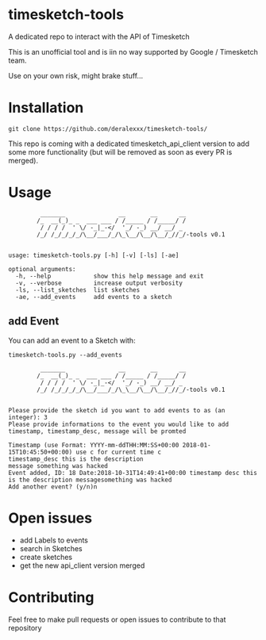 # timesketch-tools
A dedicated repo to interact with the API of Timesketch

This is an unofficial tool and is iin no way supported by Google / Timesketch team.

Use on your own risk, might brake stuff...

# Installation

````
git clone https://github.com/deralexxx/timesketch-tools/
````

This repo is coming with a dedicated timesketch_api_client version 
to add some more functionality (but will be removed as soon as every PR is merged).


# Usage

```
         _______               __       __      __ 
        /_  __(_)_ _  ___ ___ / /_____ / /_____/ / 
         / / / /  ' \/ -_|_-</  '_/ -_) __/ __/ _          
        /_/ /_/_/_/_/\__/___/_/\_\__/\__/\__/_//_/-tools v0.1

            
usage: timesketch-tools.py [-h] [-v] [-ls] [-ae]

optional arguments:
  -h, --help            show this help message and exit
  -v, --verbose         increase output verbosity
  -ls, --list_sketches  list sketches
  -ae, --add_events     add events to a sketch

```

## add Event

You can add an event to a Sketch with:
 
```
timesketch-tools.py --add_events
     
         _______               __       __      __ 
        /_  __(_)_ _  ___ ___ / /_____ / /_____/ / 
         / / / /  ' \/ -_|_-</  '_/ -_) __/ __/ _          
        /_/ /_/_/_/_/\__/___/_/\_\__/\__/\__/_//_/-tools v0.1

            
Please provide the sketch id you want to add events to as (an integer): 3
Please provide informations to the event you would like to add timestamp, timestamp_desc, message will be promted

Timestamp (use Format: YYYY-mm-ddTHH:MM:SS+00:00 2018-01-15T10:45:50+00:00) use c for current time c
timestamp_desc this is the description
message something was hacked
Event added, ID: 18 Date:2018-10-31T14:49:41+00:00 timestamp desc this is the description messagesomething was hacked
Add another event? (y/n)n
```


# Open issues

* add Labels to events
* search in Sketches
* create sketches
* get the new api_client version merged

# Contributing

Feel free to make pull requests or open issues to contribute to that repository
